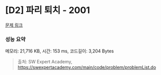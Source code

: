 # [D2] 파리 퇴치 - 2001 

[문제 링크](https://swexpertacademy.com/main/code/problem/problemDetail.do?contestProbId=AV5PzOCKAigDFAUq) 

### 성능 요약

메모리: 21,716 KB, 시간: 153 ms, 코드길이: 3,204 Bytes



> 출처: SW Expert Academy, https://swexpertacademy.com/main/code/problem/problemList.do